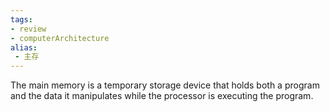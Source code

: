 ```yaml
---
tags:
- review
- computerArchitecture 
alias:
 - 主存
---
```


The main memory is a temporary storage device that holds both a program and the data it manipulates while the processor is executing the program.